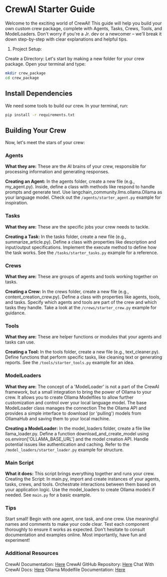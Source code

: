 # CrewAI Starter Guide

Welcome to the exciting world of CrewAI! This guide will help you build your own custom crew package, complete with Agents, Tasks, Crews, Tools, and ModelLoaders. Don't worry if you're a Jr. dev or a newcomer – we'll break it down step-by-step with clear explanations and helpful tips.

1. Project Setup:

Create a Directory:
Let's start by making a new folder for your crew package. Open your terminal and type:

```Bash
mkdir crew_package
cd crew_package
```

## Install Dependencies

We need some tools to build our crew. In your terminal, run:

```Bash
pip install -r requirements.txt
```

## Building Your Crew

Now, let's meet the stars of your crew:

### Agents

**What they are:**
These are the AI brains of your crew, responsible for processing information and generating responses.

**Creating an Agent:**
In the agents folder, create a new file (e.g., my_agent.py).
Inside, define a class with methods like respond to handle prompts and generate text.
Use langchain_community.llms.ollama.Ollama as your language model.
Check out the `/agents/starter_agent.py` example for inspiration.

### Tasks

**What they are:**
These are the specific jobs your crew needs to tackle.

**Creating a Task:**
In the tasks folder, create a new file (e.g., summarize_article.py).
Define a class with properties like description and input/output specifications.
Implement the execute method to define how the task works.
See the `/tasks/starter_tasks.py` example for a reference.

### Crews

**What they are:**
These are groups of agents and tools working together on tasks.

**Creating a Crew:**
In the crews folder, create a new file (e.g., content_creation_crew.py).
Define a class with properties like agents, tools, and tasks.
Specify which agents and tools are part of the crew and which tasks they handle.
Take a look at the `/crews/starter_crew.py` example for guidance.

### Tools

**What they are:**
These are helper functions or modules that your agents and tasks can use.

**Creating a Tool:**
In the tools folder, create a new file (e.g., text_cleaner.py).
Define functions that perform specific tasks, like cleaning text or generating reports.
See the `/tools/starter_tools.py` example for an idea.

### ModelLoaders

**What they are:**
The concept of a 'ModelLoader' is not a part of the CrewAI framework,
but a small integration to bring the power of Ollama to your crew. It allows you
to create Ollama Modelfiles to allow further customization and control over your
local language model. The base ModelLoader class manages the connection
The the Ollama API and provides a simple interface to download (or 'pulling')
models from OllamaHub and saving them to your local machine.

**Creating a ModelLoader:**
In the model_loaders folder, create a file like llama_loader.py.
Define a function download_and_create_model using os.environ['OLLAMA_BASE_URL'] and the model creation API.
Handle potential issues like authentication and caching.
Refer to the `/model_loaders/starter_loader.py` example for structure.

### Main Script

**What it does:**
This script brings everything together and runs your crew.
Creating the Script:
In main.py, import and create instances of your agents, tasks, crews, and tools.
Orchestrate interactions between them based on your application logic.
Use the model_loaders to create Ollama models if needed.
See `main.py` for a basic example.

### Tips

Start small! Begin with one agent, one task, and one crew.
Use meaningful names and comments to make your code clear.
Test each component thoroughly to ensure it works as expected.
Don't hesitate to consult documentation and examples online.
Most importantly, have fun and experiment!

### Additional Resources

CrewAI Documentation: [Here](https://docs.crewai.com/)
CrewAI GitHub Repository: [Here](https://docs.crewai.com/)
Chat With CrewAI Docs: [Here](https://chat.openai.com/g/g-qqTuUWsBY-crewai-assistant)
Ollama Modelfile Documentation: [Here](https://github.com/ollama/ollama/blob/main/docs/modelfile.md)
